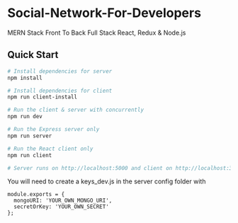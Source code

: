 # Social-Network-For-Developers
MERN Stack Front To Back Full Stack React, Redux &amp; Node.js 




## Quick Start

```bash
# Install dependencies for server
npm install

# Install dependencies for client
npm run client-install

# Run the client & server with concurrently
npm run dev

# Run the Express server only
npm run server

# Run the React client only
npm run client

# Server runs on http://localhost:5000 and client on http://localhost:3000
```

You will need to create a keys_dev.js in the server config folder with

```
module.exports = {
  mongoURI: 'YOUR_OWN_MONGO_URI',
  secretOrKey: 'YOUR_OWN_SECRET'
};
```
